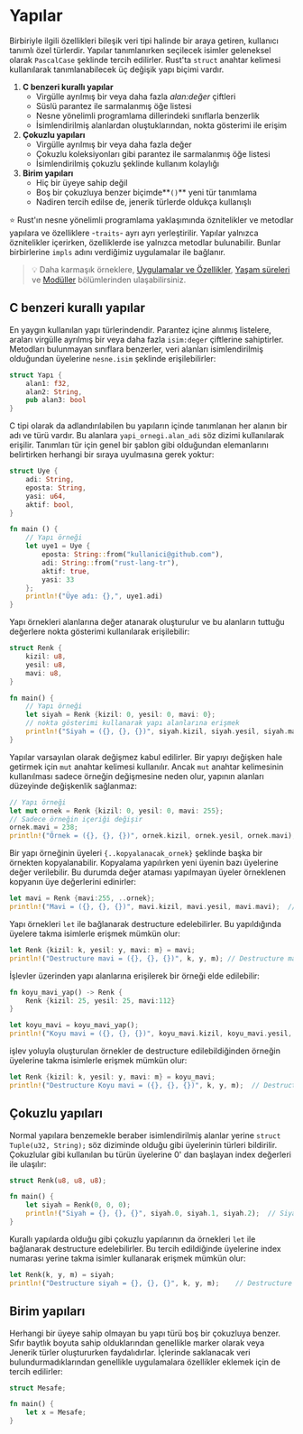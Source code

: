 # Yapılar
Birbiriyle ilgili özellikleri bileşik veri tipi halinde bir araya getiren, kullanıcı tanımlı özel türlerdir. Yapılar tanımlanırken seçilecek isimler geleneksel olarak `PascalCase` şeklinde tercih edilirler. Rust'ta `struct` anahtar kelimesi kullanılarak tanımlanabilecek üç değişik yapı biçimi vardır.
1. **C benzeri kurallı yapılar**
    - Virgülle ayrılmış bir veya daha fazla *alan:değer* çiftleri
    - Süslü parantez ile sarmalanmış öğe listesi
    - Nesne yönelimli programlama dillerindeki sınıflarla benzerlik
    - İsimlendirilmiş alanlardan oluştuklarından, nokta gösterimi ile erişim
2. **Çokuzlu yapıları**
    - Virgülle ayrılmış bir veya daha fazla değer
    - Çokuzlu koleksiyonları gibi parantez ile sarmalanmış öğe listesi
    - İsimlendirilmiş çokuzlu şeklinde kullanım kolaylığı
3. **Birim yapıları**
    - Hiç bir üyeye sahip değil
    - Boş bir çokuzluya benzer biçimde**`()`** yeni tür tanımlama
    - Nadiren tercih edilse de, jenerik türlerde oldukça kullanışlı

⭐️ Rust'ın nesne yönelimli programlama yaklaşımında öznitelikler ve metodlar yapılara ve özelliklere -`traits`- ayrı ayrı yerleştirilir. Yapılar yalnızca öznitelikler içerirken, özelliklerde ise yalnızca metodlar bulunabilir. Bunlar birbirlerine `impls` adını verdiğimiz uygulamalar ile bağlanır.

>💡 Daha karmaşık örneklere, [Uygulamalar ve Özellikler](ikinci-adim/impl-and-traits.md), [Yaşam süreleri](#) ve [Modüller](#) bölümlerinden ulaşabilirsiniz.

## C benzeri kurallı yapılar
En yaygın kullanılan yapı türlerindendir. Parantez içine alınmış listelere, araları virgülle ayrılmış bir veya daha fazla `isim:deger` çiftlerine sahiptirler. Metodları bulunmayan sınıflara benzerler, veri alanları isimlendirilmiş olduğundan üyelerine `nesne.isim` şeklinde erişilebilirler: 

```Rust
struct Yapı {
    alan1: f32,
    alan2: String,
    pub alan3: bool
}
````

C tipi olarak da adlandırılabilen bu yapıların içinde tanımlanan her alanın bir adı ve türü vardır. Bu alanlara `yapi_ornegi.alan_adi` söz dizimi kullanılarak erişilir. Tanımları tür için genel bir şablon gibi olduğundan elemanlarını belirtirken herhangi bir sıraya uyulmasına gerek yoktur: 

```Rust
struct Uye {
    adi: String,
    eposta: String,
    yasi: u64,
    aktif: bool,
}

fn main () {
    // Yapı örneği 
    let uye1 = Uye {
        eposta: String::from("kullanici@github.com"),
        adi: String::from("rust-lang-tr"),
        aktif: true,
        yasi: 33
    };
    println!("Üye adı: {},", uye1.adi)
}
````

Yapı örnekleri alanlarına değer atanarak oluşturulur ve bu alanların tuttuğu değerlere nokta gösterimi kullanılarak erişilebilir:

```Rust
struct Renk {
    kizil: u8,
    yesil: u8,
    mavi: u8,
}

fn main() {
    // Yapı örneği 
    let siyah = Renk {kizil: 0, yesil: 0, mavi: 0};
    // nokta gösterimi kullanarak yapı alanlarına erişmek
    println!("Siyah = ({}, {}, {})", siyah.kizil, siyah.yesil, siyah.mavi);  // Siyah = (0, 0, 0)
}
````

Yapılar varsayılan olarak değişmez kabul edilirler. Bir yapıyı değişken hale getirmek için `mut` anahtar kelimesi kullanılır. Ancak `mut` anahtar kelimesinin kullanılması sadece örneğin değişmesine neden olur, yapının alanları düzeyinde değişkenlik sağlanmaz:

```Rust
// Yapı örneği
let mut ornek = Renk {kizil: 0, yesil: 0, mavi: 255};
// Sadece örneğin içeriği değişir
ornek.mavi = 238;
println!("Örnek = ({}, {}, {})", ornek.kizil, ornek.yesil, ornek.mavi);  // Örnek = (0, 0, 238)
````

Bir yapı örneğinin üyeleri `{..kopyalanacak_ornek}` şeklinde başka bir örnekten kopyalanabilir. Kopyalama yapılırken yeni üyenin bazı üyelerine değer verilebilir. Bu durumda değer ataması yapılmayan üyeler örneklenen kopyanın üye değerlerini edinirler:

```Rust
let mavi = Renk {mavi:255, ..ornek};
println!("Mavi = ({}, {}, {})", mavi.kizil, mavi.yesil, mavi.mavi);  // Mavi = (0, 0, 255) 
````

Yapı örnekleri `let` ile bağlanarak destructure edelebilirler. Bu yapıldığında üyelere takma isimlerle erişmek mümkün olur:

```Rust
let Renk {kizil: k, yesil: y, mavi: m} = mavi;
println!("Destructure mavi = ({}, {}, {})", k, y, m); // Destructure mavi = (0, 0, 255)
````

İşlevler üzerinden yapı alanlarına erişilerek bir örneği elde edilebilir:

```Rust
fn koyu_mavi_yap() -> Renk {
    Renk {kizil: 25, yesil: 25, mavi:112}
}

let koyu_mavi = koyu_mavi_yap();
println!("Koyu mavi = ({}, {}, {})", koyu_mavi.kizil, koyu_mavi.yesil, koyu_mavi.mavi); // Koyu mavi = (25, 25, 112)
````

işlev yoluyla oluşturulan örnekler de destructure edilebildiğinden örneğin  üyelerine takma isimlerle erişmek mümkün olur:

```Rust
let Renk {kizil: k, yesil: y, mavi: m} = koyu_mavi;
println!("Destructure Koyu mavi = ({}, {}, {})", k, y, m);  // Destructure Koyu mavi = (25, 25, 112)
````

## Çokuzlu yapıları
Normal yapılara benzemekle beraber isimlendirilmiş alanlar yerine `struct Tuple(u32, String);` söz diziminde olduğu gibi üyelerinin türleri bildirilir. Çokuzlular gibi kullanılan bu türün üyelerine 0' dan başlayan index değerleri ile ulaşılır: 

```Rust
struct Renk(u8, u8, u8);

fn main() {
    let siyah = Renk(0, 0, 0);
    println!("Siyah = {}, {}, {}", siyah.0, siyah.1, siyah.2);  // Siyah = 0, 0, 0
}
````

Kurallı yapılarda olduğu gibi çokuzlu yapılarının da örnekleri `let` ile bağlanarak destructure edelebilirler. Bu tercih edildiğinde üyelerine index numarası yerine takma isimler kullanarak erişmek mümkün olur:

```Rust
let Renk(k, y, m) = siyah;
println!("Destructure siyah = {}, {}, {}", k, y, m);    // Destructure siyah = 0, 0, 0
````

## Birim yapıları
Herhangi bir üyeye sahip olmayan bu yapı türü boş bir çokuzluya benzer. Sıfır baytlık boyuta sahip olduklarından genellikle marker olarak veya Jenerik türler oluştururken faydalıdırlar. İçlerinde saklanacak veri bulundurmadıklarından genellikle uygulamalara özellikler eklemek için de tercih edilirler:

```Rust
struct Mesafe;

fn main() {
    let x = Mesafe;
}
````
